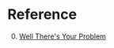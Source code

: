 # Reference

0. [Well There's Your Problem](https://www.youtube.com/playlist?list=PLnmst0j-3FuZ5Mx5GU45uPBvA_WNTBLWm)

